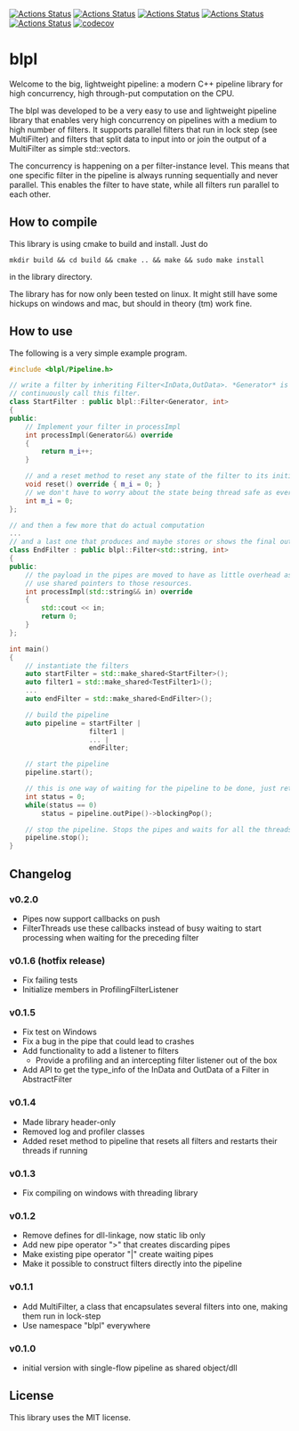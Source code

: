 [![Actions Status](https://github.com/jteuber/blpl/workflows/MacOS/badge.svg)](https://github.com/jteuber/blpl/actions)
[![Actions Status](https://github.com/jteuber/blpl/workflows/Windows/badge.svg)](https://github.com/jteuber/blpl/actions)
[![Actions Status](https://github.com/jteuber/blpl/workflows/Ubuntu/badge.svg)](https://github.com/jteuber/blpl/actions)
[![Actions Status](https://github.com/jteuber/blpl/workflows/Style/badge.svg)](https://github.com/jteuber/blpl/actions)
[![Actions Status](https://github.com/jteuber/blpl/workflows/Install/badge.svg)](https://github.com/jteuber/blpl/actions)
[![codecov](https://codecov.io/gh/jteuber/blpl/branch/master/graph/badge.svg)](https://codecov.io/gh/jteuber/blpl)

# blpl

Welcome to the big, lightweight pipeline: a modern C++ pipeline library for high concurrency, high through-put
computation on the CPU.

The blpl was developed to be a very easy to use and lightweight pipeline library that enables very high concurrency
 on pipelines with a medium to high number of filters. It supports parallel filters that run in lock step (see MultiFilter)
  and filters that split data to input into or join the output of a MultiFilter as simple std::vectors.

The concurrency is happening on a per filter-instance level. This means that one specific filter in the pipeline is
 always running sequentially and never parallel. This enables the filter to have state, while all filters run parallel
  to each other.

## How to compile

This library is using cmake to build and install. Just do
```shell script
mkdir build && cd build && cmake .. && make && sudo make install
```
in the library directory.

The library has for now only been tested on linux. It might still have some hickups on windows and mac, but should in theory (tm) work fine.

## How to use

The following is a very simple example program.

```c++
#include <blpl/Pipeline.h>

// write a filter by inheriting Filter<InData,OutData>. *Generator* is a special type that tells the pipeline to
// continuously call this filter.
class StartFilter : public blpl::Filter<Generator, int>
{
public:
    // Implement your filter in processImpl
    int processImpl(Generator&&) override
    {
        return m_i++;
    }

    // and a reset method to reset any state of the filter to its initial state
    void reset() override { m_i = 0; }
    // we don't have to worry about the state being thread safe as every instance of this filter will run sequentially
    int m_i = 0;
};

// and then a few more that do actual computation
...
// and a last one that produces and maybe stores or shows the final output
class EndFilter : public blpl::Filter<std::string, int>
{
public:
    // the payload in the pipes are moved to have as little overhead as possible. If you need shared resources just
    // use shared pointers to those resources.
    int processImpl(std::string&& in) override
    {
        std::cout << in;
        return 0;
    }
};

int main()
{
    // instantiate the filters
    auto startFilter = std::make_shared<StartFilter>();
    auto filter1 = std::make_shared<TestFilter1>();
    ...
    auto endFilter = std::make_shared<EndFilter>();

    // build the pipeline
    auto pipeline = startFilter |
                    filter1 |
                    ... |
                    endFilter;

    // start the pipeline
    pipeline.start();

    // this is one way of waiting for the pipeline to be done, just return a status code in the last filter
    int status = 0;
    while(status == 0)
        status = pipeline.outPipe()->blockingPop();

    // stop the pipeline. Stops the pipes and waits for all the threads to finish up their last computation
    pipeline.stop();
}
```


## Changelog

### v0.2.0

* Pipes now support callbacks on push
* FilterThreads use these callbacks instead of busy waiting to start processing when waiting
for the preceding filter

### v0.1.6 (hotfix release)

* Fix failing tests
* Initialize members in ProfilingFilterListener

### v0.1.5

* Fix test on Windows
* Fix a bug in the pipe that could lead to crashes
* Add functionality to add a listener to filters
  * Provide a profiling and an intercepting filter listener out of the box
* Add API to get the type_info of the InData and OutData of a Filter in AbstractFilter

### v0.1.4

* Made library header-only
* Removed log and profiler classes
* Added reset method to pipeline that resets all filters and restarts their threads if running

### v0.1.3

* Fix compiling on windows with threading library

### v0.1.2

* Remove defines for dll-linkage, now static lib only
* Add new pipe operator ">" that creates discarding pipes
* Make existing pipe operator "|" create waiting pipes
* Make it possible to construct filters directly into the pipeline

### v0.1.1

* Add MultiFilter, a class that encapsulates several filters into one, making them run in lock-step
* Use namespace "blpl" everywhere

### v0.1.0

* initial version with single-flow pipeline as shared object/dll


## License

This library uses the MIT license.
